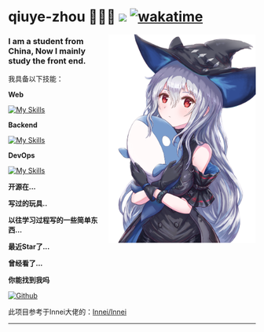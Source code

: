 # qiuye-zhou 🧑🏻‍💻 ![](https://visitor-badge.laobi.icu/badge?page_id=qiuye-zhou.readme) [![wakatime](https://wakatime.com/badge/user/9213dc96-df0d-4e66-b0bb-50f9e04e988c.svg)](https://wakatime.com/@9213dc96-df0d-4e66-b0bb-50f9e04e988c)

<img align="right" width="300" src="https://github.com/qiuye-zhou/qiuye-zhou/blob/master/public/bg-skd.png"/>

<h3>I am a student from China, Now I mainly study the front end.</h3>

我具备以下技能：

**Web**

[![My Skills](https://skillicons.dev/icons?i=html,css,js,ts,vue,sass,tailwind,react)](https://skillicons.dev)

**Backend**

[![My Skills](https://skillicons.dev/icons?i=nestjs,nodejs,express,mysql,redis)](https://skillicons.dev)

**DevOps**

[![My Skills](https://skillicons.dev/icons?i=github,vscode,git,githubactions)](https://skillicons.dev)

**开源在...**

<!-- open_source_project -->


**写过的玩具..**

<!-- small_toys_inject -->

**以往学习过程写的一些简单东西...**

<!-- learn_code_inject -->

**最近Star了...**

<!-- recent_star_inject -->

**曾经看了...**

<!-- random_stars_inject -->

**你能找到我吗**

<p><a href="https://github.com/qiuye-zhou" target="_blank"><img alt="Github" src="https://img.shields.io/badge/GitHub-%2312100E.svg?&style=for-the-badge&logo=Github&logoColor=white" /></a>

此项目参考于Innei大佬的：[Innei/Innei](https://github.com/Innei/Innei)

------------

<!-- motto -->
<!-- footer_inject -->
